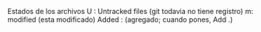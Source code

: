 Estados de los archivos
U : Untracked files (git todavia no tiene registro)
m: modified (esta modificado)
Added : (agregado; cuando pones, Add .)